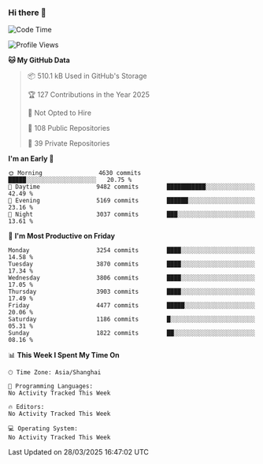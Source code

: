 ### Hi there 👋

<!--
**qbosen/qbosen** is a ✨ _special_ ✨ repository because its `README.md` (this file) appears on your GitHub profile.

Here are some ideas to get you started:

- 🔭 I’m currently working on ...
- 🌱 I’m currently learning ...
- 👯 I’m looking to collaborate on ...
- 🤔 I’m looking for help with ...
- 💬 Ask me about ...
- 📫 How to reach me: ...
- 😄 Pronouns: ...
- ⚡ Fun fact: ...
-->

<!--START_SECTION:waka-->
![Code Time](http://img.shields.io/badge/Code%20Time-2%2C111%20hrs%2036%20mins-blue)

![Profile Views](http://img.shields.io/badge/Profile%20Views-1-blue)

**🐱 My GitHub Data** 

> 📦 510.1 kB Used in GitHub's Storage 
 > 
> 🏆 127 Contributions in the Year 2025
 > 
> 🚫 Not Opted to Hire
 > 
> 📜 108 Public Repositories 
 > 
> 🔑 39 Private Repositories 
 > 
**I'm an Early 🐤** 

```text
🌞 Morning                4630 commits        █████░░░░░░░░░░░░░░░░░░░░   20.75 % 
🌆 Daytime                9482 commits        ███████████░░░░░░░░░░░░░░   42.49 % 
🌃 Evening                5169 commits        ██████░░░░░░░░░░░░░░░░░░░   23.16 % 
🌙 Night                  3037 commits        ███░░░░░░░░░░░░░░░░░░░░░░   13.61 % 
```
📅 **I'm Most Productive on Friday** 

```text
Monday                   3254 commits        ████░░░░░░░░░░░░░░░░░░░░░   14.58 % 
Tuesday                  3870 commits        ████░░░░░░░░░░░░░░░░░░░░░   17.34 % 
Wednesday                3806 commits        ████░░░░░░░░░░░░░░░░░░░░░   17.05 % 
Thursday                 3903 commits        ████░░░░░░░░░░░░░░░░░░░░░   17.49 % 
Friday                   4477 commits        █████░░░░░░░░░░░░░░░░░░░░   20.06 % 
Saturday                 1186 commits        █░░░░░░░░░░░░░░░░░░░░░░░░   05.31 % 
Sunday                   1822 commits        ██░░░░░░░░░░░░░░░░░░░░░░░   08.16 % 
```


📊 **This Week I Spent My Time On** 

```text
🕑︎ Time Zone: Asia/Shanghai

💬 Programming Languages: 
No Activity Tracked This Week

🔥 Editors: 
No Activity Tracked This Week

💻 Operating System: 
No Activity Tracked This Week
```


 Last Updated on 28/03/2025 16:47:02 UTC
<!--END_SECTION:waka-->
